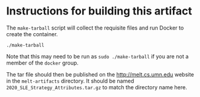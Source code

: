 # Instructions for building this artifact

The ``make-tarball`` script will collect the requisite files and run
Docker to create the container.
```
./make-tarball
```
Note that this may need to be run as `sudo ./make-tarball` if you are
not a member of the `docker` group.

The tar file should then be published on the http://melt.cs.umn.edu
website in the ``melt-artifacts`` directory.  It should be named
``2020_SLE_Strategy_Attributes.tar.gz`` to match the directory name
here.
